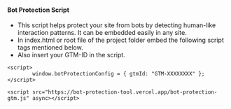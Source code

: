 #### Bot Protection Script

- This script helps protect your site from bots by detecting human-like interaction patterns. It can be embedded easily in any site.
- In index.html or root file of the project folder embed the following script tags mentioned below.
- Also insert your GTM-ID in the script.

```
<script>
        window.botProtectionConfig = { gtmId: "GTM-XXXXXXXX" };
</script>

<script src="https://bot-protection-tool.vercel.app/bot-protection-gtm.js" async></script>
```
